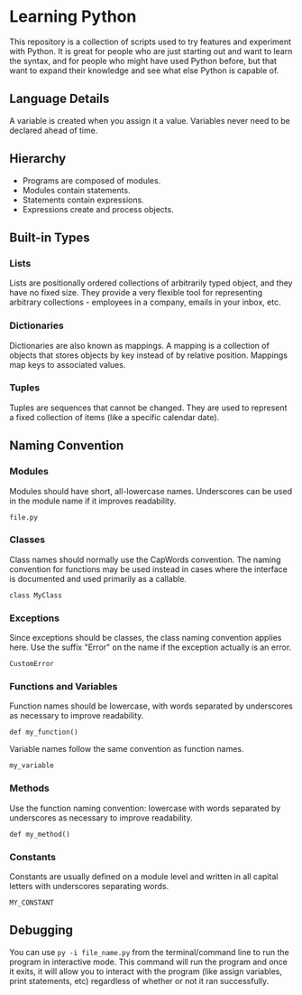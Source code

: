 # Learning Python
This repository is a collection of scripts used to try features and experiment with Python. It is great for people who are just starting out and want to learn the syntax, and for people who might have used Python before, but that want to expand their knowledge and see what else Python is capable of.

## Language Details
A variable is created when you assign it a value. Variables never need to be declared ahead of time.

## Hierarchy
- Programs are composed of modules.
- Modules contain statements.
- Statements contain expressions.
- Expressions create and process objects.

## Built-in Types
### Lists
Lists are positionally ordered collections of arbitrarily typed object, and they have no fixed size. They provide a very flexible tool for representing arbitrary collections - employees in a company, emails in your inbox, etc.

### Dictionaries
Dictionaries are also known as mappings. A mapping is a collection of objects that stores objects by key instead of by relative position. Mappings map keys to associated values.

### Tuples
Tuples are sequences that cannot be changed. They are used to represent a fixed collection of items (like a specific calendar date).

## Naming Convention
### Modules
Modules should have short, all-lowercase names. Underscores can be used in the module name if it improves readability.

`file.py`

### Classes
Class names should normally use the CapWords convention. The naming convention for functions may be used instead in cases where the interface is documented and used primarily as a callable.

`class MyClass`

### Exceptions
Since exceptions should be classes, the class naming convention applies here. Use the suffix "Error" on the name if the exception actually is an error.

`CustomError`

### Functions and Variables
Function names should be lowercase, with words separated by underscores as necessary to improve readability.

`def my_function()`

Variable names follow the same convention as function names.

`my_variable`

### Methods
Use the function naming convention: lowercase with words separated by underscores as necessary to improve readability.

`def my_method()`

### Constants
Constants are usually defined on a module level and written in all capital letters with underscores separating words.

`MY_CONSTANT`

## Debugging
You can use `py -i file_name.py` from the terminal/command line to run the program in interactive mode. This command will run the program and once it exits, it will allow you to interact with the program (like assign variables, print statements, etc) regardless of whether or not it ran successfully.